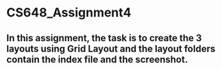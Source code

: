 # CS648_Assignment4
## In this assignment, the task is to create the 3 layouts using Grid Layout and the layout folders contain the index file and the screenshot.
